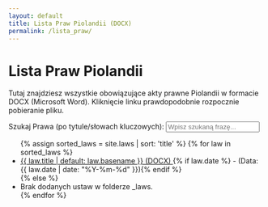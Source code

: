 ```yaml
---
layout: default
title: Lista Praw Piolandii (DOCX)
permalink: /lista_praw/
---
```


# Lista Praw Piolandii

Tutaj znajdziesz wszystkie obowiązujące akty prawne Piolandii w formacie DOCX (Microsoft Word). Kliknięcie linku prawdopodobnie rozpocznie pobieranie pliku.

<div class="search-container">
  <label for="law-search">Szukaj Prawa (po tytule/słowach kluczowych):</label>
  <input type="text" id="law-search" placeholder="Wpisz szukaną frazę...">
</div>

<ul id="law-list">
  {% assign sorted_laws = site.laws | sort: 'title' %}
  {% for law in sorted_laws %}
    <li data-keywords="{{ law.keywords | downcase }}">
      <!-- ZMIANA: Link prowadzi do law.docx_url -->
      <a href="{{ law.docx_url | relative_url }}" target="_blank">
        {{ law.title | default: law.basename }} (DOCX) <!-- Dodano "(DOCX)" dla jasności -->
      </a>
      {% if law.date %} - (Data: {{ law.date | date: "%Y-%m-%d" }}){% endif %}
    </li>
  {% else %}
    <li>Brak dodanych ustaw w folderze _laws.</li>
  {% endfor %}
</ul>

<!-- Skrypt wyszukiwarki (pozostaje bez zmian, szuka w danych z .md) -->
<script>
  const searchInput = document.getElementById('law-search');
  const lawList = document.getElementById('law-list');
  const listItems = lawList.getElementsByTagName('li');

  searchInput.addEventListener('keyup', function() {
    const filter = searchInput.value.toLowerCase().trim();
    for (let i = 0; i < listItems.length; i++) {
      const item = listItems[i];
      const link = item.getElementsByTagName('a')[0];
      const keywords = item.getAttribute('data-keywords') || '';

      if (link) {
        const title = link.textContent || link.innerText;
        if (title.toLowerCase().indexOf(filter) > -1 || keywords.indexOf(filter) > -1) {
          item.style.display = "";
        } else {
          item.style.display = "none";
        }
      }
    }
  });
</script>